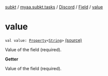 [subkt](../../../index.md) / [myaa.subkt.tasks](../../index.md) / [Discord](../index.md) / [Field](index.md) / [value](./value.md)

# value

`val value: `[`Property`](https://docs.gradle.org/current/javadoc/org/gradle/api/provider/Property.html)`<`[`String`](https://kotlinlang.org/api/latest/jvm/stdlib/kotlin/-string/index.html)`>` [(source)](https://github.com/Myaamori/SubKt/blob/0.1.9/src/main/kotlin/myaa/subkt/tasks/discordtask.kt#L231)

Value of the field (required).

**Getter**

Value of the field (required).

